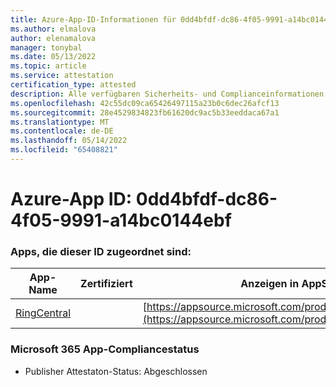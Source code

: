 ```yaml
---
title: Azure-App-ID-Informationen für 0dd4bfdf-dc86-4f05-9991-a14bc0144ebf
ms.author: elmalova
author: elenamalova
manager: tonybal
ms.date: 05/13/2022
ms.topic: article
ms.service: attestation
certification_type: attested
description: Alle verfügbaren Sicherheits- und Complianceinformationen für 0dd4bfdf-dc86-4f05-9991-a14bc0144ebf.
ms.openlocfilehash: 42c55dc09ca65426497115a23b0c6dec26afcf13
ms.sourcegitcommit: 28e4529834823fb61620dc9ac5b33eeddaca67a1
ms.translationtype: MT
ms.contentlocale: de-DE
ms.lasthandoff: 05/14/2022
ms.locfileid: "65408821"
---
```

# <a name="azure-app-id-0dd4bfdf-dc86-4f05-9991-a14bc0144ebf"></a>Azure-App ID: 0dd4bfdf-dc86-4f05-9991-a14bc0144ebf


### <a name="apps-associated-with-this-id"></a>Apps, die dieser ID zugeordnet sind:
| **App-Name** | **Zertifiziert** | **Anzeigen in AppSource** |
|--------------|---------------|-----------------------|
| [RingCentral](../forward/WA200000135.md) |  | [https://appsource.microsoft.com/product/office/WA200000135](https://appsource.microsoft.com/product/office/WA200000135) |

### <a name="microsoft-365-app-compliance-status"></a>Microsoft 365 App-Compliancestatus
- Publisher Attestaton-Status: Abgeschlossen
